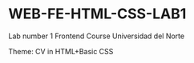 # WEB-FE-HTML-CSS-LAB1
Lab number 1 Frontend Course Universidad del Norte

Theme: CV in HTML+Basic CSS

